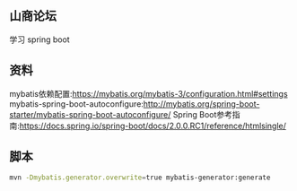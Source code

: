 ## 山商论坛
学习 spring boot
## 资料
mybatis依赖配置:https://mybatis.org/mybatis-3/configuration.html#settings
mybatis-spring-boot-autoconfigure:http://mybatis.org/spring-boot-starter/mybatis-spring-boot-autoconfigure/
Spring Boot参考指南:https://docs.spring.io/spring-boot/docs/2.0.0.RC1/reference/htmlsingle/
## 脚本
```bash
mvn -Dmybatis.generator.overwrite=true mybatis-generator:generate
```
